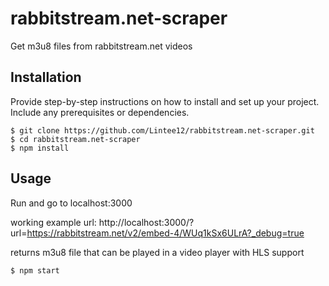 # rabbitstream.net-scraper

Get m3u8 files from rabbitstream.net videos

## Installation

Provide step-by-step instructions on how to install and set up your project. Include any prerequisites or dependencies.

```shell
$ git clone https://github.com/Lintee12/rabbitstream.net-scraper.git
$ cd rabbitstream.net-scraper
$ npm install
```

## Usage

Run and go to localhost:3000

working example url: http://localhost:3000/?url=https://rabbitstream.net/v2/embed-4/WUq1kSx6ULrA?_debug=true

returns m3u8 file that can be played in a video player with HLS support

```shell
$ npm start
```
